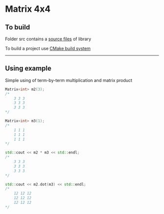# Matrix 4x4
## To build
Folder src contains a [source files](https://github.com/EchoPr/mipt-sem1-algorithms/tree/main/algo-s2-hw1/src) of library

To build a project use [CMake build system](https://cmake.org/)

---
## Using example

Simple using of term-by-term multiplication and matrix product

```c++
Matrix<int> m2(3);
/*
    3 3 3
    3 3 3
    3 3 3
*/

Matrix<int> m3(1);
/*
    1 1 1
    1 1 1
    1 1 1
*/

std::cout << m2 * m3 << std::endl;
/*
    3 3 3
    3 3 3
    3 3 3
*/

std::cout << m2.dot(m3) << std::endl;
/*
    12 12 12
    12 12 12
    12 12 12
*/
```